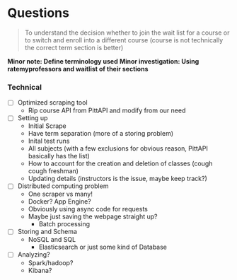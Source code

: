 # Questions
> To understand the decision whether to join the wait list for a course or to switch and enroll into a different course (course is not technically the correct term section is better)

__Minor note: Define terminology used__
__Minor investigation: Using ratemyprofessors and waitlist of their sections__

### Technical

- [ ] Optimized scraping tool
  - Rip course API from PittAPI and modify from our need
- [ ] Setting up
  - Initial Scrape
  - Have term separation (more of a storing problem)
  - Inital test runs
  - All subjects (with a few exclusions for obvious reason, PittAPI basically has the list)
  - How to account for the creation and deletion of classes (cough cough freshman)
  - Updating details (instructors is the issue, maybe keep track?)
- [ ] Distributed computing problem
  - One scraper vs many!
  - Docker? App Engine?
  - Obviously using async code for requests
  - Maybe just saving the webpage straight up?
    - Batch processing
- [ ] Storing and Schema
  - NoSQL and SQL
    - Elasticsearch or just some kind of Database
- [ ] Analyzing?
  - Spark/hadoop?
  - Kibana?

